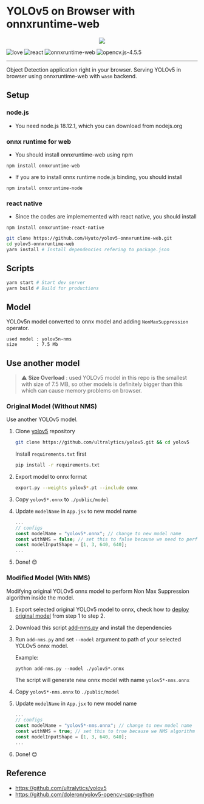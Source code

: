 # YOLOv5 on Browser with onnxruntime-web

<p align="center">
  <img src="./sample.png" />
</p>

![love](https://img.shields.io/badge/Made%20with-🖤-white)
![react](https://img.shields.io/badge/React-blue?logo=react)
![onnxruntime-web](https://img.shields.io/badge/onnxruntime--web-white?logo=onnx&logoColor=black)
![opencv.js-4.5.5](https://img.shields.io/badge/opencv.js-4.5.5-green?logo=opencv)

---

Object Detection application right in your browser.
Serving YOLOv5 in browser using onnxruntime-web with `wasm` backend.

## Setup
### node.js 
  * You need node.js 18.12.1, which you can download from nodejs.org
### onnx runtime for web 
  * You should install onnxruntime-web using npm 
```
npm install onnxruntime-web 
```
  * If you are to install onnx runtime node.js binding, you should install 
```
npm install onnxruntime-node
```
### react native 
  * Since the codes are implememented with react native, you should install 
```
npm install onnxruntime-react-native
```

```bash
git clone https://github.com/Hyuto/yolov5-onnxruntime-web.git
cd yolov5-onnxruntime-web
yarn install # Install dependencies refering to package.json 
```

## Scripts

```bash
yarn start # Start dev server
yarn build # Build for productions
```

## Model

YOLOv5n model converted to onnx model and adding `NonMaxSuppression` operator.

```
used model : yolov5n-nms
size       : 7.5 Mb
```

## Use another model

> :warning: **Size Overload** : used YOLOv5 model in this repo is the smallest with size of 7.5 MB, so other models is definitely bigger than this which can cause memory problems on browser.

### Original Model (Without NMS)

Use another YOLOv5 model.

1. Clone [yolov5](https://github.com/ultralytics/yolov5) repository

   ```bash
   git clone https://github.com/ultralytics/yolov5.git && cd yolov5
   ```

   Install `requirements.txt` first

   ```bash
   pip install -r requirements.txt
   ```

2. Export model to onnx format
   ```bash
   export.py --weights yolov5*.pt --include onnx
   ```
3. Copy `yolov5*.onnx` to `./public/model`
4. Update `modelName` in `App.jsx` to new model name
   ```jsx
   ...
   // configs
   const modelName = "yolov5*.onnx"; // change to new model name
   const withNMS = false; // set this to false because we need to perform NMS algorithm outside model
   const modelInputShape = [1, 3, 640, 640];
   ...
   ```
5. Done! 😊

### Modified Model (With NMS)

Modifying original YOLOv5 onnx model to perform Non Max Suppression algorithm inside the model.

1. Export selected original YOLOv5 model to onnx, check how to [deploy original model](#original-model-without-nms) from step 1 to step 2.
2. Download this script [add-nms.py](https://gist.github.com/Hyuto/28498fdee3ab56394e49d6b366229980) and install the dependencies
3. Run `add-nms.py` and set `--model` argument to path of your selected YOLOv5 onnx model.

   Example:

   ```
   python add-nms.py --model ./yolov5*.onnx
   ```

   The script will generate new onnx model with name `yolov5*-nms.onnx`

4. Copy `yolov5*-nms.onnx` to `./public/model`
5. Update `modelName` in `App.jsx` to new model name
   ```jsx
   ...
   // configs
   const modelName = "yolov5*-nms.onnx"; // change to new model name
   const withNMS = true; // set this to true because we NMS algorithm is performed inside the model
   const modelInputShape = [1, 3, 640, 640];
   ...
   ```
6. Done! 😊

## Reference

- https://github.com/ultralytics/yolov5
- https://github.com/doleron/yolov5-opencv-cpp-python

